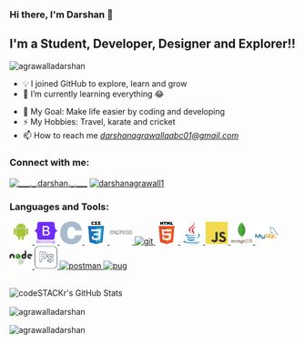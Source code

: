 ### Hi there, I'm Darshan 👋


## I'm a Student, Developer, Designer and Explorer!!

<p align="left"> <img src="https://komarev.com/ghpvc/?username=agrawalladarshan&label=Profile%20views&color=0e75b6&style=flat" alt="agrawalladarshan" /> </p>


- 💡 I joined GitHub to explore, learn and grow
- 🌱 I’m currently learning everything 😂
<!-- - 👯 I’m looking to collaborate on *https://github.com/agrawallaDarshan/chatnow.git* -->
- 🎯 My Goal: Make life easier by coding and developing
- ⚡ My Hobbies: Travel, karate and cricket
- 📫 How to reach me *darshanagrawallaabc01@gmail.com*

<!-- ### Spotify Playing 🎧 -->

<!-- [<img src="https://now-playing-codestackr.vercel.app/api/spotify-playing" alt="codeSTACKr Spotify Playing" width="350" />](https://open.spotify.com/playlist/0tuPURxp3wJBWDzJLH5qaA) -->
<h3 align="left">Connect with me:</h3>
<p align="left">
<a href="https://instagram.com/___._.darshan._.___" target="blank"><img align="center" src="https://cdn.jsdelivr.net/npm/simple-icons@3.0.1/icons/instagram.svg" alt="___._.darshan._.___" height="30" width="40" /></a>
<a href="https://www.hackerrank.com/darshanagrawall1" target="blank"><img align="center" src="https://cdn.jsdelivr.net/npm/simple-icons@3.0.1/icons/hackerrank.svg" alt="darshanagrawall1" height="30" width="40" /></a>
</p>

<h3 align="left">Languages and Tools:</h3>
<p align="left"> <a href="https://developer.android.com" target="_blank"> <img src="https://raw.githubusercontent.com/devicons/devicon/master/icons/android/android-original-wordmark.svg" alt="android" width="40" height="40"/> </a> <a href="https://getbootstrap.com" target="_blank"> <img src="https://raw.githubusercontent.com/devicons/devicon/master/icons/bootstrap/bootstrap-plain-wordmark.svg" alt="bootstrap" width="40" height="40"/> </a> <a href="https://www.cprogramming.com/" target="_blank"> <img src="https://raw.githubusercontent.com/devicons/devicon/master/icons/c/c-original.svg" alt="c" width="40" height="40"/> </a> <a href="https://www.w3schools.com/css/" target="_blank"> <img src="https://raw.githubusercontent.com/devicons/devicon/master/icons/css3/css3-original-wordmark.svg" alt="css3" width="40" height="40"/> </a> <a href="https://expressjs.com" target="_blank"> <img src="https://raw.githubusercontent.com/devicons/devicon/master/icons/express/express-original-wordmark.svg" alt="express" width="40" height="40"/> </a> <a href="https://git-scm.com/" target="_blank"> <img src="https://www.vectorlogo.zone/logos/git-scm/git-scm-icon.svg" alt="git" width="40" height="40"/> </a> <a href="https://www.w3.org/html/" target="_blank"> <img src="https://raw.githubusercontent.com/devicons/devicon/master/icons/html5/html5-original-wordmark.svg" alt="html5" width="40" height="40"/> </a> <a href="https://www.java.com" target="_blank"> <img src="https://raw.githubusercontent.com/devicons/devicon/master/icons/java/java-original.svg" alt="java" width="40" height="40"/> </a> <a href="https://developer.mozilla.org/en-US/docs/Web/JavaScript" target="_blank"> <img src="https://raw.githubusercontent.com/devicons/devicon/master/icons/javascript/javascript-original.svg" alt="javascript" width="40" height="40"/> </a> <a href="https://www.mongodb.com/" target="_blank"> <img src="https://raw.githubusercontent.com/devicons/devicon/master/icons/mongodb/mongodb-original-wordmark.svg" alt="mongodb" width="40" height="40"/> </a> <a href="https://www.mysql.com/" target="_blank"> <img src="https://raw.githubusercontent.com/devicons/devicon/master/icons/mysql/mysql-original-wordmark.svg" alt="mysql" width="40" height="40"/> </a> <a href="https://nodejs.org" target="_blank"> <img src="https://raw.githubusercontent.com/devicons/devicon/master/icons/nodejs/nodejs-original-wordmark.svg" alt="nodejs" width="40" height="40"/> </a> <a href="https://www.photoshop.com/en" target="_blank"> <img src="https://raw.githubusercontent.com/devicons/devicon/master/icons/photoshop/photoshop-line.svg" alt="photoshop" width="40" height="40"/> </a> <a href="https://postman.com" target="_blank"> <img src="https://www.vectorlogo.zone/logos/getpostman/getpostman-icon.svg" alt="postman" width="40" height="40"/> </a> <a href="https://pugjs.org" target="_blank"> <img src="https://cdn.worldvectorlogo.com/logos/pug.svg" alt="pug" width="40" height="40"/> </a> </p>

<!-- <h3 align="left">Support:</h3>
<p><a href="https://www.buymeacoffee.com/buymeacoffee agrawallaDarshan"> <img align="left" src="https://cdn.buymeacoffee.com/buttons/v2/default-yellow.png" height="50" width="210" alt="buymeacoffee agrwalladA" /></a></p><br><br> -->

<br>


  <img align ="left" alt="codeSTACKr's GitHub Stats" src="https://github-readme-stats.codestackr.vercel.app/api?username=agrawallaDarshan&show_icons=true&hide_border=true"/>

<br>
 <p><img align="center" src="https://github-readme-stats.vercel.app/api/top-langs?username=agrawalladarshan&show_icons=true&locale=en&layout=compact" alt="agrawalladarshan" /></p>

<p><img align="center" src="https://github-readme-streak-stats.herokuapp.com/?user=agrawalladarshan&" alt="agrawalladarshan" /></p>
